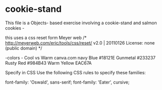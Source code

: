 # cookie-stand

This file is a Objects- based exercise involving a cookie-stand and salmon cookies - 

this uses a css reset form Meyer web
/* http://meyerweb.com/eric/tools/css/reset/ 
   v2.0 | 20110126
   License: none (public domain)
*/

-colors -
Cool vs Warm canva.com
navy Blue #18121E
Gunmetal #233237
Rusty Red #984B43
Warm Yellow EAC67A

<link href="https://fonts.googleapis.com/css?family=Eater|Oswald" rel="stylesheet">
Specify in CSS
Use the following CSS rules to specify these families:

font-family: 'Oswald', sans-serif;
font-family: 'Eater', cursive;